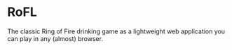# RoFL

The classic Ring of Fire drinking game as a lightweight web application you can play in any (almost) browser.
